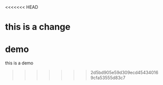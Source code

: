 <<<<<<< HEAD


this is a change
=======
# demo
this is a demo
>>>>>>> 2d5bd905e59d309ecd454340169cfa53555d83c7

